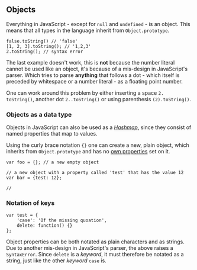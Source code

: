 ## Objects

Everything in JavaScript - except for `null` and `undefined` -  is an object. 
This means that all types in the language inherit from `Object.prototype`.

    false.toString() // 'false'
    [1, 2, 3].toString(); // '1,2,3'
    2.toString(); // syntax error

The last example doesn't work, this is **not** because the number literal 
cannot be used like an object, it's because of a mis-design in JavaScript's 
parser. Which tries to parse **anything** that follows a dot - which itself is 
preceded by whitespace or a number literal - as a floating point number.

One can work around this problem by either inserting a space `2. toString()`, 
another dot `2..toString()` or using parenthesis `(2).toString()`.

### Objects as a data type

Objects in JavaScript can also be used as a [*Hashmap*][1], since they consist
of named properties that map to values.

Using the curly brace notation `{}` one can create a new, plain object, which 
inherits from `Object.prototype` and has no [own properties](#hasownproperty)
set on it.

    var foo = {}; // a new empty object

    // a new object with a property called 'test' that has the value 12
    var bar = {test: 12}; 
    
    // 


### Notation of keys

    var test = {
        'case': 'Of the missing quoation',
        delete: function() {}
    };

Object properties can be both notated as plain characters and as strings. Due to
another mis-design in JavaScript's parser, the above raises a `SyntaxError`.
Since `delete` is a *keyword*, it must therefore be notated as a string, just
like the other *keyword* `case` is.

 [1]: http://en.wikipedia.org/wiki/Hashmap

